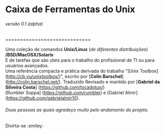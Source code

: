 # Caixa de Ferramentas do Unix 
###### versão 0.1 (alpha)
=============================

Uma coleção de comandos __Unix/Linux__ (*de diferentes distribuições*) __/BSD/MacOSX/Solaris__  
E de tarefas que são uteis para o trabalho do profissional de TI ou para usuários avançados.  
Uma referência compacta e prática derivada do trabalho "[Unix Toolbox] (http://cb.vu/unixtoolbox/)", 
escrito por [__Colin Barschel__] (http://colin.barschel.net/).
Traduzido Revisado e mantido por [__Gabriel da Silveira Costa__] (https://github.com/tocadotux/)   
[Rumbler Soppa] (https://github.com/rumbler) e [Gabriel Almir] (https://github.com/gabrielalmir10). 
<h6>Duas pessoas as quais agradeço muito pelo andamento do projeto.</h6>
Divirta-se :smiley:
